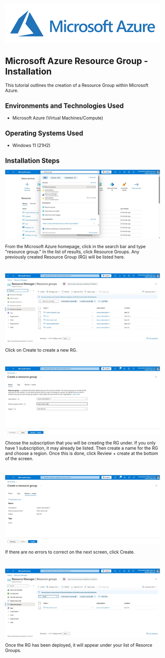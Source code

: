 <p align="center">
<img src="https://github.com/marceatmon/azure-files/blob/main/microsoft-azure.jpg" alt="Azure logo"/>
</p>

<h1>Microsoft Azure Resource Group - Installation</h1>
This tutorial outlines the creation of a Resource Group within Microsoft Azure.<br />


<h2>Environments and Technologies Used</h2>

- Microsoft Azure (Virtual Machines/Compute)

<h2>Operating Systems Used </h2>

- Windows 11</b> (21H2)

<h2>Installation Steps</h2>

![image URL](https://github.com/marceatmon/azure-files/blob/main/RG%20Search.jpg)
</p>
<p>
From the Microsoft Azure homepage, click in the search bar and type "resource group." In the list of results, click Resource Groups. Any previously created Resource Group (RG) will be listed here.
</p>
<br />

![image URL](https://github.com/marceatmon/azure-files/blob/main/Click%20Create%20RG.jpg)
</p>
<p>
Click on Create to create a new RG.
</p>
<br />

![image URL](https://github.com/marceatmon/azure-files/blob/main/Create%20RG.jpg)
</p>
<p>
Choose the subscription that you will be creating the RG under. If you only have 1 subscription, it may already be listed. Then create a name for the RG and choose a region. Once this is done, click Review + create at the bottom of the screen.
</p>
<br />

![image URL](https://github.com/marceatmon/azure-files/blob/main/Create%20RG%202.jpg)
</p>
<p>
If there are no errors to correct on the next screen, click Create.
</p>
<br />

![image URL](https://github.com/marceatmon/azure-files/blob/main/Create%20RG%203.jpg)
</p>
<p>
Once the RG has been deployed, it will appear under your list of Resorce Groups.
</p>
<br />
